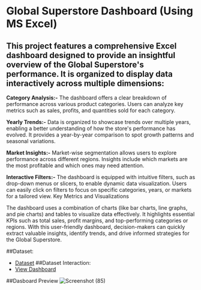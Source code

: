 # Global Superstore Dashboard (Using MS Excel)
## This project features a comprehensive Excel dashboard designed to provide an insightful overview of the Global Superstore's performance. It is organized to display data interactively across multiple dimensions:

**Category Analysis:-**
The dashboard offers a clear breakdown of performance across various product categories.
Users can analyze key metrics such as sales, profits, and quantities sold for each category.

**Yearly Trends:-**
Data is organized to showcase trends over multiple years, enabling a better understanding of how the store's performance has evolved.
It provides a year-by-year comparison to spot growth patterns and seasonal variations.

**Market Insights:-**
Market-wise segmentation allows users to explore performance across different regions.
Insights include which markets are the most profitable and which ones may need attention.

**Interactive Filters:-**
The dashboard is equipped with intuitive filters, such as drop-down menus or slicers, to enable dynamic data visualization.
Users can easily click on filters to focus on specific categories, years, or markets for a tailored view.
Key Metrics and Visualizations

The dashboard uses a combination of charts (like bar charts, line graphs, and pie charts) and tables to visualize data effectively.
It highlights essential KPIs such as total sales, profit margins, and top-performing categories or regions.
With this user-friendly dashboard, decision-makers can quickly extract valuable insights, identify trends, and drive informed strategies for the Global Superstore.

##Dataset:
- <a href= "https://github.com/Kailash-chowdhury/Data-Analysis_Dashboard/blob/main/Global%20Superstore%20Dashboard.xlsx">Dataset</a>
##Dataset Interaction:
- <a href= "https://github.com/Kailash-chowdhury/Data-Analysis_Dashboard/blob/main/Screenshot%20(85).png"> View Dashboard</a>

##Dasboard Preview
![Screenshot (85)](https://github.com/user-attachments/assets/ea3cfe21-24f4-468f-833e-e65a869f22c2)



